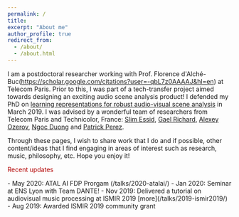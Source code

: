 ```yaml
---
permalink: /
title:
excerpt: "About me"
author_profile: true
redirect_from: 
  - /about/
  - /about.html
---
```


I am a postdoctoral researcher working with Prof. Florence d'Alché-Buc(https://scholar.google.com/citations?user=-qbL7z0AAAAJ&hl=en) at Telecom Paris. Prior to this, I was part of a tech-transfer project aimed towards designing an exciting audio scene analysis product! I defended my PhD on [learning representations for robust audio-visual scene analysis](https://pastel.archives-ouvertes.fr/tel-02115465) in March 2019. I was advised by a wonderful team of researchers from Telecom Paris and Technicolor, France: [Slim Essid](https://scholar.google.com/citations?user=5dP_Pv0AAAAJ&hl=en), [Gael Richard](https://scholar.google.com/citations?user=xn70tPIAAAAJ&hl=en), [Alexey Ozerov](https://scholar.google.com/citations?user=LnV-0z0AAAAJ&hl=en), [Ngoc Duong](https://scholar.google.com/citations?user=-_dcJlEAAAAJ&hl=en) and [Patrick Perez](https://scholar.google.com/citations?user=8Cph5uQAAAAJ&hl=en). 

Through these pages, I wish to share work that I do and if possible, other content/ideas that I find engaging in areas of interest such as research, music, philosophy, etc. Hope you enjoy it!


<p style="color:#b30000">Recent updates</p>
 - May 2020: ATAL AI FDP Prorgam (/talks/2020-atalai/)
 - Jan 2020: Seminar at ENS Lyon with Team DANTE!
 - Nov 2019: Delivered a tutorial on audiovisual music processing at ISMIR 2019 [more](/talks/2019-ismir2019/)  
 - Aug 2019: Awarded ISMIR 2019 community grant
